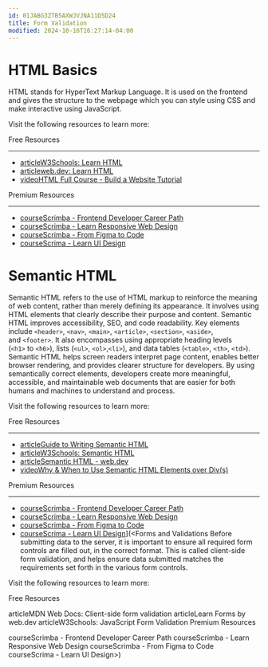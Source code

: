```yaml
---
id: 01JABG3ZTB5AXWJVJNA11D5D24
title: Form Validation
modified: 2024-10-16T16:27:14-04:00
---
```

# HTML Basics

HTML stands for HyperText Markup Language. It is used on the frontend and gives the structure to the webpage which you can style using CSS and make interactive using JavaScript.

Visit the following resources to learn more:

Free Resources

---

- [articleW3Schools: Learn HTML](https://www.w3schools.com/html/html_intro.asp)
- [articleweb.dev: Learn HTML](https://web.dev/learn/html)
- [videoHTML Full Course - Build a Website Tutorial](https://www.youtube.com/watch?v=kUMe1FH4CHE)

Premium Resources

---

- [courseScrimba - Frontend Developer Career Path](https://v2.scrimba.com/the-frontend-developer-career-path-c0j?via=roadmap)
- [courseScrimba - Learn Responsive Web Design](https://v2.scrimba.com/learn-responsive-web-design-c029?via=roadmap)
- [courseScrimba - From Figma to Code](https://v2.scrimba.com/from-figma-to-code-c02f?via=roadmap)
- [courseScrima - Learn UI Design](https://v2.scrimba.com/learn-ui-design-c024?via=roadmap)

# Semantic HTML

Semantic HTML refers to the use of HTML markup to reinforce the meaning of web content, rather than merely defining its appearance. It involves using HTML elements that clearly describe their purpose and content. Semantic HTML improves accessibility, SEO, and code readability. Key elements include `<header>`, `<nav>`, `<main>`, `<article>`, `<section>`, `<aside>`, and `<footer>`. It also encompasses using appropriate heading levels (`<h1>` to `<h6>`), lists (`<ul>`, `<ol>`,`<li>`), and data tables (`<table>`, `<th>`, `<td>`). Semantic HTML helps screen readers interpret page content, enables better browser rendering, and provides clearer structure for developers. By using semantically correct elements, developers create more meaningful, accessible, and maintainable web documents that are easier for both humans and machines to understand and process.

Visit the following resources to learn more:

Free Resources

---

- [articleGuide to Writing Semantic HTML](https://cs.fyi/guide/writing-semantic-html)
- [articleW3Schools: Semantic HTML](https://www.w3schools.com/html/html5_semantic_elements.asp)
- [articleSemantic HTML - web.dev](https://web.dev/learn/html/semantic-html/)
- [videoWhy & When to Use Semantic HTML Elements over Div(s)](https://www.youtube.com/watch?v=bOUhq46fd5g)

Premium Resources

---

- [courseScrimba - Frontend Developer Career Path](https://v2.scrimba.com/the-frontend-developer-career-path-c0j?via=roadmap)
- [courseScrimba - Learn Responsive Web Design](https://v2.scrimba.com/learn-responsive-web-design-c029?via=roadmap)
- [courseScrimba - From Figma to Code](https://v2.scrimba.com/from-figma-to-code-c02f?via=roadmap)
- [courseScrima - Learn UI Design](https://v2.scrimba.com/learn-ui-design-c024?via=roadmap)](<Forms and Validations
Before submitting data to the server, it is important to ensure all required form controls are filled out, in the correct format. This is called client-side form validation, and helps ensure data submitted matches the requirements set forth in the various form controls.

Visit the following resources to learn more:

Free Resources

articleMDN Web Docs: Client-side form validation
articleLearn Forms by web.dev
articleW3Schools: JavaScript Form Validation
Premium Resources

courseScrimba - Frontend Developer Career Path
courseScrimba - Learn Responsive Web Design
courseScrimba - From Figma to Code
courseScrima - Learn UI Design>)